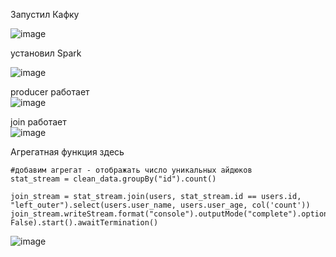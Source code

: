 Запустил Кафку  

![image](https://github.com/iv-art074/data_engineer/assets/87374285/f1047641-53b0-4d54-bdfd-d808f7df8e97)  

установил Spark  

![image](https://github.com/iv-art074/data_engineer/assets/87374285/d479c98c-136d-4e48-b13f-bee955ea5f74)  

producer работает  
![image](https://github.com/iv-art074/data_engineer/assets/87374285/20e161de-20f7-4f2d-964a-1f972a299965)  

join работает  
![image](https://github.com/iv-art074/data_engineer/assets/87374285/cce681a5-cb71-4b18-a22e-a4b8514344e9)  

Агрегатная функция здесь  
```
#добавим агрегат - отображать число уникальных айдюков
stat_stream = clean_data.groupBy("id").count()

join_stream = stat_stream.join(users, stat_stream.id == users.id, "left_outer").select(users.user_name, users.user_age, col('count'))
join_stream.writeStream.format("console").outputMode("complete").option("truncate", False).start().awaitTermination()
```  


![image](https://github.com/iv-art074/data_engineer/assets/87374285/9480fbb1-c3f6-4d15-8a45-2739144582fc)

